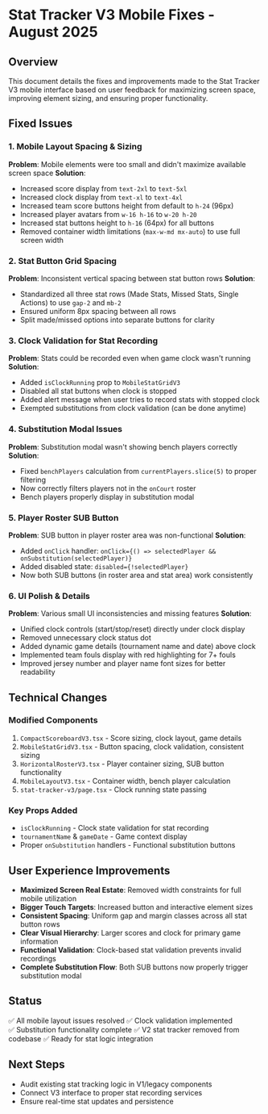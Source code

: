 # Stat Tracker V3 Mobile Fixes - August 2025

## Overview
This document details the fixes and improvements made to the Stat Tracker V3 mobile interface based on user feedback for maximizing screen space, improving element sizing, and ensuring proper functionality.

## Fixed Issues

### 1. Mobile Layout Spacing & Sizing
**Problem**: Mobile elements were too small and didn't maximize available screen space
**Solution**: 
- Increased score display from `text-2xl` to `text-5xl` 
- Increased clock display from `text-xl` to `text-4xl`
- Increased team score buttons height from default to `h-24` (96px)
- Increased player avatars from `w-16 h-16` to `w-20 h-20`
- Increased stat buttons height to `h-16` (64px) for all buttons
- Removed container width limitations (`max-w-md mx-auto`) to use full screen width

### 2. Stat Button Grid Spacing
**Problem**: Inconsistent vertical spacing between stat button rows
**Solution**:
- Standardized all three stat rows (Made Stats, Missed Stats, Single Actions) to use `gap-2` and `mb-2`
- Ensured uniform 8px spacing between all rows
- Split made/missed options into separate buttons for clarity

### 3. Clock Validation for Stat Recording
**Problem**: Stats could be recorded even when game clock wasn't running
**Solution**:
- Added `isClockRunning` prop to `MobileStatGridV3`
- Disabled all stat buttons when clock is stopped
- Added alert message when user tries to record stats with stopped clock
- Exempted substitutions from clock validation (can be done anytime)

### 4. Substitution Modal Issues
**Problem**: Substitution modal wasn't showing bench players correctly
**Solution**:
- Fixed `benchPlayers` calculation from `currentPlayers.slice(5)` to proper filtering
- Now correctly filters players not in the `onCourt` roster
- Bench players properly display in substitution modal

### 5. Player Roster SUB Button
**Problem**: SUB button in player roster area was non-functional
**Solution**:
- Added `onClick` handler: `onClick={() => selectedPlayer && onSubstitution(selectedPlayer)}`
- Added disabled state: `disabled={!selectedPlayer}`
- Now both SUB buttons (in roster area and stat area) work consistently

### 6. UI Polish & Details
**Problem**: Various small UI inconsistencies and missing features
**Solution**:
- Unified clock controls (start/stop/reset) directly under clock display
- Removed unnecessary clock status dot
- Added dynamic game details (tournament name and date) above clock
- Implemented team fouls display with red highlighting for 7+ fouls
- Improved jersey number and player name font sizes for better readability

## Technical Changes

### Modified Components
1. `CompactScoreboardV3.tsx` - Score sizing, clock layout, game details
2. `MobileStatGridV3.tsx` - Button spacing, clock validation, consistent sizing
3. `HorizontalRosterV3.tsx` - Player container sizing, SUB button functionality
4. `MobileLayoutV3.tsx` - Container width, bench player calculation
5. `stat-tracker-v3/page.tsx` - Clock running state passing

### Key Props Added
- `isClockRunning` - Clock state validation for stat recording
- `tournamentName` & `gameDate` - Game context display
- Proper `onSubstitution` handlers - Functional substitution buttons

## User Experience Improvements
- **Maximized Screen Real Estate**: Removed width constraints for full mobile utilization
- **Bigger Touch Targets**: Increased button and interactive element sizes
- **Consistent Spacing**: Uniform gap and margin classes across all stat button rows  
- **Clear Visual Hierarchy**: Larger scores and clock for primary game information
- **Functional Validation**: Clock-based stat validation prevents invalid recordings
- **Complete Substitution Flow**: Both SUB buttons now properly trigger substitution modal

## Status
✅ All mobile layout issues resolved
✅ Clock validation implemented  
✅ Substitution functionality complete
✅ V2 stat tracker removed from codebase
✅ Ready for stat logic integration

## Next Steps
- Audit existing stat tracking logic in V1/legacy components
- Connect V3 interface to proper stat recording services
- Ensure real-time stat updates and persistence

